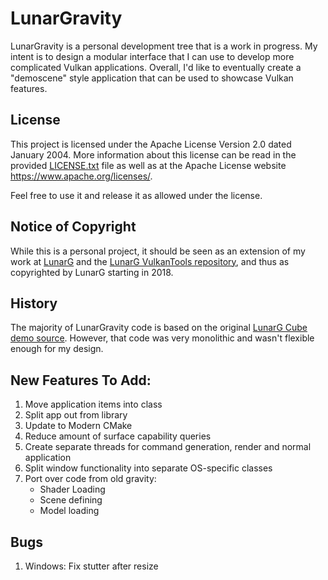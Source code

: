 # LunarGravity

LunarGravity is a personal development tree that is a work in progress.
My intent is to design a modular interface that I can use to develop
more complicated Vulkan applications.
Overall, I'd like to eventually create a "demoscene" style application
that can be used to showcase Vulkan features.


## License

This project is licensed under the Apache License Version 2.0 dated
January 2004.
More information about this license can be read in the provided
[LICENSE.txt](LICENSE.txt) file as well as at the Apache License
website https://www.apache.org/licenses/.

Feel free to use it and release it as allowed under the license.


## Notice of Copyright

While this is a personal project, it should be seen as an extension
of my work at [LunarG](https://www.lunarg.com) and the
[LunarG VulkanTools repository](https://github.com/KhronosGroup/Vulkan-Tools), and
thus as copyrighted by LunarG starting in 2018.


## History

The majority of LunarGravity code is based on the original
[LunarG Cube demo source](https://github.com/KhronosGroup/Vulkan-Tools/tree/master/cube).
However, that code was very monolithic and wasn't flexible enough for my design.


## New Features To Add:

1.  Move application items into class
2.  Split app out from library
3.  Update to Modern CMake
4.  Reduce amount of surface capability queries
5.  Create separate threads for command generation, render and normal application
6.  Split window functionality into separate OS-specific classes
7.  Port over code from old gravity:
    * Shader Loading
    * Scene defining
    * Model loading

## Bugs
1.  Windows: Fix stutter after resize
